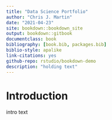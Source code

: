 ```yaml
--- 
title: "Data Science Portfolio"
author: "Chris J. Martin"
date: "2021-04-23"
site: bookdown::bookdown_site
output: bookdown::gitbook
documentclass: book
bibliography: [book.bib, packages.bib]
biblio-style: apalike
link-citations: yes
github-repo: rstudio/bookdown-demo
description: "holding text"
---
```


# Introduction
intro text
